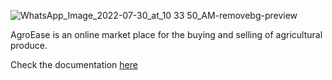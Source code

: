 ![WhatsApp_Image_2022-07-30_at_10 33 50_AM-removebg-preview](https://user-images.githubusercontent.com/55829039/209343574-a0f5ddf8-1baa-458a-887a-07d1842c1584.png)


AgroEase is an online market place for the buying and selling of agricultural produce. 

Check the documentation [here](https://documenter.getpostman.com/view/11087363/2s8YsuvBtw#3b5dbade-f96a-4911-87da-0775acfb2aba)
